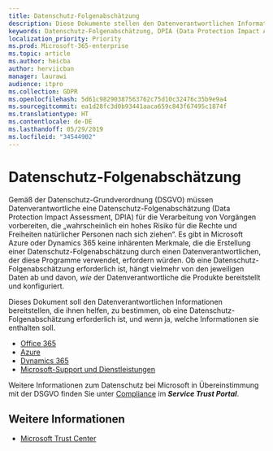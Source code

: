 ```yaml
---
title: Datenschutz-Folgenabschätzung
description: Diese Dokumente stellen den Datenverantwortlichen Informationen bereit, die ihnen helfen, zu bestimmen, ob eine Datenschutz-Folgeabschätzung erforderlich ist, und wenn ja, welche Informationen sie enthalten soll.
keywords: Datenschutz-Folgenabschätzung, DPIA (Data Protection Impact Assessment), Dynamics 365, Microsoft Professional Services, Microsoft 365, Microsoft 365-Dokumentation, DSGVO
localization_priority: Priority
ms.prod: Microsoft-365-enterprise
ms.topic: article
ms.author: heicba
author: herviicban
manager: laurawi
audience: itpro
ms.collection: GDPR
ms.openlocfilehash: 5d61c98290387563762c75d10c32476c35b9e9a4
ms.sourcegitcommit: ea1d28fc3d0b93441aaca659c843f67495c1874f
ms.translationtype: HT
ms.contentlocale: de-DE
ms.lasthandoff: 05/29/2019
ms.locfileid: "34544902"
---
```

# <a name="data-protection-impact-assessments"></a>Datenschutz-Folgenabschätzung

Gemäß der Datenschutz-Grundverordnung (DSGVO) müssen Datenverantwortliche eine Datenschutz-Folgenabschätzung (Data Protection Impact Assessment, DPIA) für die Verarbeitung von Vorgängen vorbereiten, die „wahrscheinlich ein hohes Risiko für die Rechte und Freiheiten natürlicher Personen nach sich ziehen“. Es gibt in Microsoft Azure oder Dynamics 365 keine inhärenten Merkmale, die die Erstellung einer Datenschutz-Folgenabschätzung durch einen Datenverantwortlichen, der diese Programme verwendet, erfordern würden. Ob eine Datenschutz-Folgenabschätzung erforderlich ist, hängt vielmehr von den jeweiligen Daten ab und davon, *wie* der Datenverantwortliche die Produkte bereitstellt und konfiguriert.

Dieses Dokument soll den Datenverantwortlichen Informationen bereitstellen, die ihnen helfen, zu bestimmen, ob eine Datenschutz-Folgenabschätzung erforderlich ist, und wenn ja, welche Informationen sie enthalten soll.

- [Office 365](gdpr-dpia-office365.md)
- [Azure](gdpr-dpia-azure.md)
- [Dynamics 365](gdpr-dpia-dynamics.md)
- [Microsoft-Support und Dienstleistungen](gdpr-dpia-prof-services.md)

Weitere Informationen zum Datenschutz bei Microsoft in Übereinstimmung mit der DSGVO finden Sie unter [Compliance](https://servicetrust.microsoft.com/ComplianceManager) im ***Service Trust Portal***.

## <a name="learn-more"></a>Weitere Informationen

- [Microsoft Trust Center](https://www.microsoft.com/TrustCenter/Privacy/gdpr/default.aspx)